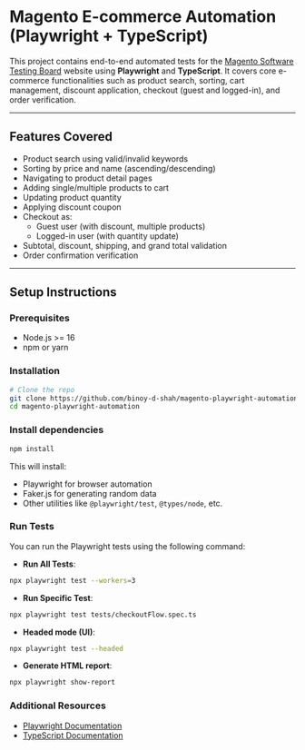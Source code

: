# Magento E-commerce Automation (Playwright + TypeScript)

This project contains end-to-end automated tests for the [Magento Software Testing Board](https://magento.softwaretestingboard.com) website using **Playwright** and **TypeScript**. It covers core e-commerce functionalities such as product search, sorting, cart management, discount application, checkout (guest and logged-in), and order verification.

---

## Features Covered

- Product search using valid/invalid keywords
- Sorting by price and name (ascending/descending)
- Navigating to product detail pages
- Adding single/multiple products to cart
- Updating product quantity
- Applying discount coupon
- Checkout as:
  - Guest user (with discount, multiple products)
  - Logged-in user (with quantity update)
- Subtotal, discount, shipping, and grand total validation
- Order confirmation verification

---

## Setup Instructions

### Prerequisites

- Node.js >= 16
- npm or yarn

### Installation

```bash
# Clone the repo
git clone https://github.com/binoy-d-shah/magento-playwright-automation.git
cd magento-playwright-automation
```

### Install dependencies
```bash
npm install
```

This will install:
- Playwright for browser automation
- Faker.js for generating random data
- Other utilities like `@playwright/test`, `@types/node`, etc.

### Run Tests

You can run the Playwright tests using the following command:

- **Run All Tests**:

```bash
npx playwright test --workers=3
```

- **Run Specific Test**:

```bash
npx playwright test tests/checkoutFlow.spec.ts
```
- **Headed mode (UI)**:

```bash
npx playwright test --headed
```

- **Generate HTML report**:

```bash
npx playwright show-report
```

### Additional Resources

- [Playwright Documentation](https://playwright.dev/)
- [TypeScript Documentation](https://www.typescriptlang.org/docs/)